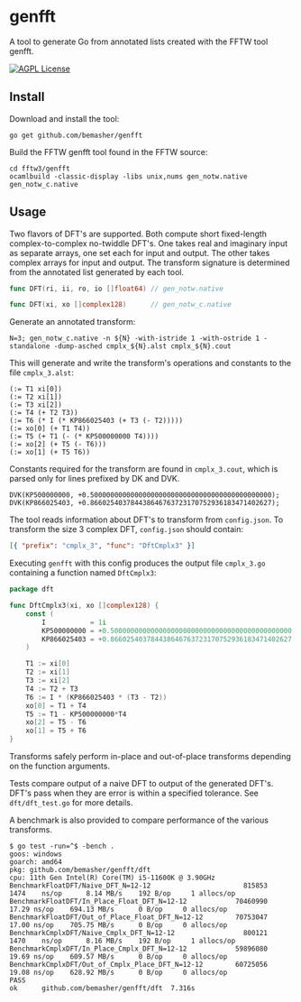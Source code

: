 # genfft

A tool to generate Go from annotated lists created with the FFTW tool genfft.

[![AGPL License](http://img.shields.io/badge/license-AGPL-blue.svg?style=flat)](http://www.gnu.org/licenses/agpl-3.0.html)

## Install

Download and install the tool:

    go get github.com/bemasher/genfft

Build the FFTW genfft tool found in the FFTW source:

    cd fftw3/genfft
    ocamlbuild -classic-display -libs unix,nums gen_notw.native gen_notw_c.native

## Usage

Two flavors of DFT's are supported. Both compute short fixed-length complex-to-complex no-twiddle DFT's. One takes real and imaginary input as separate arrays, one set each for input and output. The other takes complex arrays for input and output. The transform signature is determined from the annotated list generated by each tool.

```go
func DFT(ri, ii, ro, io []float64) // gen_notw.native
```

```go
func DFT(xi, xo []complex128)      // gen_notw_c.native
```

Generate an annotated transform:

```
N=3; gen_notw_c.native -n ${N} -with-istride 1 -with-ostride 1 -standalone -dump-asched cmplx_${N}.alst cmplx_${N}.cout
```

This will generate and write the transform's operations and constants to the file `cmplx_3.alst`:

```
(:= T1 xi[0])
(:= T2 xi[1])
(:= T3 xi[2])
(:= T4 (+ T2 T3))
(:= T6 (* I (* KP866025403 (+ T3 (- T2)))))
(:= xo[0] (+ T1 T4))
(:= T5 (+ T1 (- (* KP500000000 T4))))
(:= xo[2] (+ T5 (- T6)))
(:= xo[1] (+ T5 T6))
```

Constants required for the transform are found in `cmplx_3.cout`, which is parsed only for lines prefixed by DK and DVK.

```
DVK(KP500000000, +0.500000000000000000000000000000000000000000000);
DVK(KP866025403, +0.866025403784438646763723170752936183471402627);
```

The tool reads information about DFT's to transform from `config.json`. To transform the size 3 complex DFT, `config.json` should contain:

```json
[{ "prefix": "cmplx_3", "func": "DftCmplx3" }]
```

Executing `genfft` with this config produces the output file `cmplx_3.go` containing a function named `DftCmplx3`:

```go
package dft

func DftCmplx3(xi, xo []complex128) {
	const (
		I           = 1i
		KP500000000 = +0.500000000000000000000000000000000000000000000
		KP866025403 = +0.866025403784438646763723170752936183471402627
	)

	T1 := xi[0]
	T2 := xi[1]
	T3 := xi[2]
	T4 := T2 + T3
	T6 := I * (KP866025403 * (T3 - T2))
	xo[0] = T1 + T4
	T5 := T1 - KP500000000*T4
	xo[2] = T5 - T6
	xo[1] = T5 + T6
}
```

Transforms safely perform in-place and out-of-place transforms depending on the function arguments.

Tests compare output of a naive DFT to output of the generated DFT's. DFT's pass when they are error is within a specified tolerance. See `dft/dft_test.go` for more details.

A benchmark is also provided to compare performance of the various transforms.

```
$ go test -run=^$ -bench .
goos: windows
goarch: amd64
pkg: github.com/bemasher/genfft/dft
cpu: 11th Gen Intel(R) Core(TM) i5-11600K @ 3.90GHz
BenchmarkFloatDFT/Naive_DFT_N=12-12                       815853    1474    ns/op      8.14 MB/s    192 B/op     1 allocs/op
BenchmarkFloatDFT/In_Place_Float_DFT_N=12-12            70460990      17.29 ns/op    694.13 MB/s      0 B/op     0 allocs/op
BenchmarkFloatDFT/Out_of_Place_Float_DFT_N=12-12        70753047      17.00 ns/op    705.75 MB/s      0 B/op     0 allocs/op
BenchmarkCmplxDFT/Naive_Cmplx_DFT_N=12-12                 800121    1470    ns/op      8.16 MB/s    192 B/op     1 allocs/op
BenchmarkCmplxDFT/In_Place_Cmplx_DFT_N=12-12            59896080      19.69 ns/op    609.57 MB/s      0 B/op     0 allocs/op
BenchmarkCmplxDFT/Out_of_Cmplx_Place_DFT_N=12-12        60725056      19.08 ns/op    628.92 MB/s      0 B/op     0 allocs/op
PASS
ok      github.com/bemasher/genfft/dft  7.316s
```
